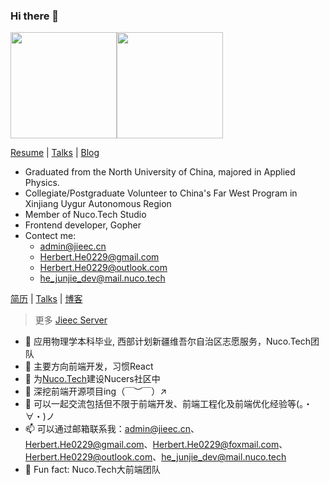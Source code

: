 ### Hi there 👋

<img src="https://github-readme-stats.vercel.app/api?username=HerbertHe&count_private=true" height="170px" /><img src="https://github-readme-stats.vercel.app/api/top-langs/?username=HerbertHe&layout=compact" height="170px" />

[Resume](https://resume.goer.icu/en) | [Talks](https://talks.goer.icu) | [Blog](https://goer.icu)

- Graduated from the North University of China, majored in Applied Physics.
- Collegiate/Postgraduate Volunteer to China's Far West Program in Xinjiang Uygur Autonomous Region
- Member of Nuco.Tech Studio
- Frontend developer, Gopher
- Contect me:
  - admin@jieec.cn
  - Herbert.He0229@gmail.com
  - Herbert.He0229@outlook.com
  - he_junjie_dev@mail.nuco.tech

[简历](https://resume.goer.icu) | [Talks](https://talks.goer.icu) | [博客](https://goer.icu)

> 更多 [Jieec Server](https://server.jieec.cn)

- 🔭 应用物理学本科毕业, 西部计划新疆维吾尔自治区志愿服务，Nuco.Tech团队
- 🌱 主要方向前端开发，习惯React
- 👯 为[Nuco.Tech](https://github.com/NucoTech)建设Nucers社区中
- 🤔 深挖前端开源项目ing（￣︶￣）↗　
- 💬 可以一起交流包括但不限于前端开发、前端工程化及前端优化经验等(。・∀・)ノ
- 📫 可以通过邮箱联系我：admin@jieec.cn、Herbert.He0229@gmail.com、Herbert.He0229@foxmail.com、Herbert.He0229@outlook.com、he_junjie_dev@mail.nuco.tech
- 👀 Fun fact: Nuco.Tech大前端团队
